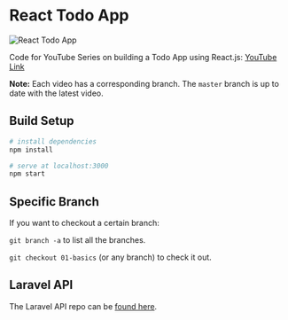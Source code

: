 # React Todo App

![React Todo App](https://user-images.githubusercontent.com/4316355/40896619-028936a4-6784-11e8-8bad-1ef6537a1a12.png)

Code for YouTube Series on building a Todo App using React.js: [YouTube Link](https://www.youtube.com/playlist?list=PLEhEHUEU3x5qz5OYDXamBmYnLvwboYTdH)

**Note:** Each video has a corresponding branch. The `master` branch is up to date with the latest video.

## Build Setup

``` bash
# install dependencies
npm install

# serve at localhost:3000
npm start
```

## Specific Branch

If you want to checkout a certain branch:

`git branch -a` to list all the branches.

`git checkout 01-basics` (or any branch) to check it out.

## Laravel API

The Laravel API repo can be [found here](https://github.com/drehimself/todo-laravel).
